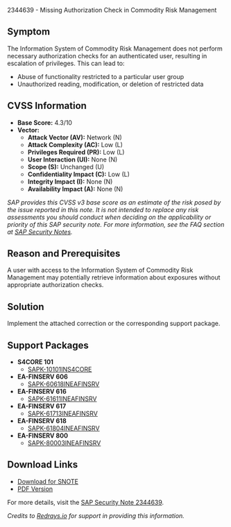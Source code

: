 2344639 - Missing Authorization Check in Commodity Risk Management

## Symptom
The Information System of Commodity Risk Management does not perform necessary authorization checks for an authenticated user, resulting in escalation of privileges. This can lead to:
- Abuse of functionality restricted to a particular user group
- Unauthorized reading, modification, or deletion of restricted data

## CVSS Information
- **Base Score:** 4.3/10
- **Vector:** 
  - **Attack Vector (AV):** Network (N)
  - **Attack Complexity (AC):** Low (L)
  - **Privileges Required (PR):** Low (L)
  - **User Interaction (UI):** None (N)
  - **Scope (S):** Unchanged (U)
  - **Confidentiality Impact (C):** Low (L)
  - **Integrity Impact (I):** None (N)
  - **Availability Impact (A):** None (N)

_SAP provides this CVSS v3 base score as an estimate of the risk posed by the issue reported in this note. It is not intended to replace any risk assessments you should conduct when deciding on the applicability or priority of this SAP security note. For more information, see the FAQ section at [SAP Security Notes](https://support.sap.com/securitynotes)._

## Reason and Prerequisites
A user with access to the Information System of Commodity Risk Management may potentially retrieve information about exposures without appropriate authorization checks.

## Solution
Implement the attached correction or the corresponding support package.

## Support Packages
- **S4CORE 101**
  - [SAPK-10101INS4CORE](https://me.sap.com/supportpackage/SAPK-10101INS4CORE)
- **EA-FINSERV 606**
  - [SAPK-60618INEAFINSRV](https://me.sap.com/supportpackage/SAPK-60618INEAFINSRV)
- **EA-FINSERV 616**
  - [SAPK-61611INEAFINSRV](https://me.sap.com/supportpackage/SAPK-61611INEAFINSRV)
- **EA-FINSERV 617**
  - [SAPK-61713INEAFINSRV](https://me.sap.com/supportpackage/SAPK-61713INEAFINSRV)
- **EA-FINSERV 618**
  - [SAPK-61804INEAFINSRV](https://me.sap.com/supportpackage/SAPK-61804INEAFINSRV)
- **EA-FINSERV 800**
  - [SAPK-80003INEAFINSRV](https://me.sap.com/supportpackage/SAPK-80003INEAFINSRV)

## Download Links
- [Download for SNOTE](https://notesdownloads.sap.com/note/0040000013850402017)
- [PDF Version](https://userapps.support.sap.com/sap/support/sfm/notes/print/0002344639?language=en-US&token=B883DC986B28EECFC66907F993D88861)

For more details, visit the [SAP Security Note 2344639](https://me.sap.com/notes/0002344639).

*Credits to [Redrays.io](https://redrays.io) for support in providing this information.*